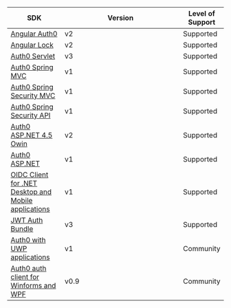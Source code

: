 <table class="table">
    <thead>
      <tr>
        <th width="25%">SDK</th>
        <th width="55%">Version</th>
        <th width="20%">Level of Support</th>
      </tr>
    </thead>
    <tbody>
      <tr>
        <td><a href="https://github.com/auth0/angular-auth0">Angular Auth0</a></td>
        <td>v2</td>
        <td><div class="label label-primary">Supported</div></td>
      </tr>
      <tr>
        <td><a href="https://github.com/auth0/angular-lock">Angular Lock</a></td>
        <td>v2</td>
        <td><div class="label label-primary">Supported</div></td>
      </tr>
      <tr>
        <td><a href="https://github.com/auth0/auth0-servlet">Auth0 Servlet</a></td>
        <td>v3</td>
        <td><div class="label label-primary">Supported</div></td>
      </tr>
      <tr>
        <td><a href="https://github.com/auth0/auth0-spring-mvc">Auth0 Spring MVC</a></td>
        <td>v1</td>
        <td><div class="label label-primary">Supported</div></td>
      </tr>
      <tr>
        <td><a href="https://github.com/auth0/auth0-spring-security-mvc">Auth0 Spring Security MVC</a></td>
        <td>v1</td>
        <td><div class="label label-primary">Supported</div></td>
      </tr>
      <tr>
        <td><a href="https://github.com/auth0/auth0-spring-security-api">Auth0 Spring Security API</a></td>
        <td>v1</td>
        <td><div class="label label-primary">Supported</div></td>
      </tr>
      <tr>
        <td><a href="https://github.com/auth0/auth0-aspnet-owin">Auth0 ASP.NET 4.5 Owin</a></td>
        <td>v2</td>
        <td><div class="label label-primary">Supported</div></td>
      </tr>
      <tr>
        <td><a href="https://github.com/auth0/auth0-aspnet">Auth0 ASP.NET</a></td>
        <td>v1</td>
        <td><div class="label label-primary">Supported</div></td>
      </tr>
      <tr>
        <td><a href="https://github.com/auth0/auth0-oidc-client-net">OIDC Client for .NET Desktop and Mobile applications</a></td>
        <td>v1</td>
        <td><div class="label label-primary">Supported</div></td>
      </tr>
      <tr>
        <td><a href="https://github.com/auth0/jwt-auth-bundle">JWT Auth Bundle</a></td>
        <td>v3</td>
        <td><div class="label label-default">Supported</div></td>
      </tr>
      <tr>
        <td><a href="https://github.com/auth0/Auth0.Windows.UWP">Auth0 with UWP applications</a></td>
        <td>v1</td>
        <td><div class="label label-default">Community</div></td>
      </tr>
      <tr>
        <td><a href="https://github.com/auth0/Auth0.WinformsWPF">Auth0 auth client for Winforms and WPF</a></td>
        <td>v0.9</td>
        <td><div class="label label-default">Community</div></td>
      </tr>
    </tbody>
  </table>